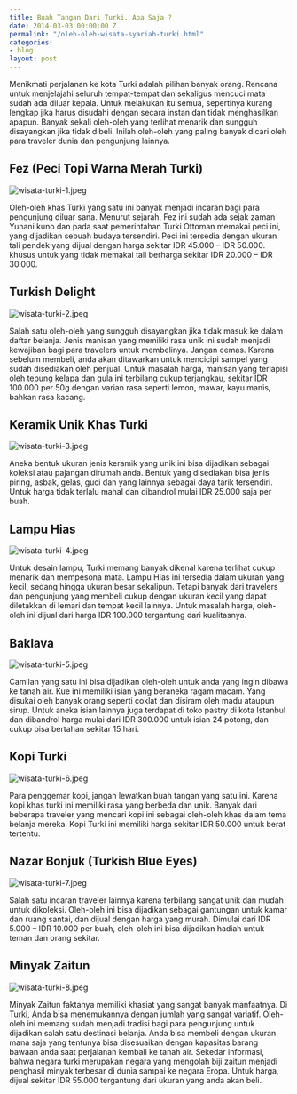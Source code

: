 ```yaml
---
title: Buah Tangan Dari Turki. Apa Saja ?
date: 2014-03-03 00:00:00 Z
permalink: "/oleh-oleh-wisata-syariah-turki.html"
categories:
- blog
layout: post
---
```


Menikmati perjalanan ke kota Turki adalah pilihan banyak orang. Rencana untuk menjelajahi seluruh tempat-tempat dan sekaligus mencuci mata sudah ada diluar kepala. Untuk melakukan itu semua, sepertinya kurang lengkap jika harus disudahi dengan secara instan dan tidak menghasilkan apapun. Banyak sekali oleh-oleh yang terlihat menarik dan sungguh disayangkan jika tidak dibeli. Inilah oleh-oleh yang paling banyak dicari oleh para traveler dunia dan pengunjung lainnya.

## Fez (Peci Topi Warna Merah Turki)

![wisata-turki-1.jpeg](/uploads/wisata-turki-1.jpeg)

Oleh-oleh khas Turki yang satu ini banyak menjadi incaran bagi para pengunjung diluar sana. Menurut  sejarah, Fez ini sudah ada sejak zaman Yunani kuno dan pada saat pemerintahan Turki Ottoman memakai peci ini, yang dijadikan sebuah budaya tersendiri. Peci ini tersedia dengan ukuran tali pendek yang dijual dengan harga sekitar IDR 45.000 – IDR 50.000. khusus untuk yang tidak memakai tali berharga sekitar IDR 20.000 – IDR 30.000.

## Turkish Delight

![wisata-turki-2.jpeg](/uploads/wisata-turki-2.jpeg)

Salah satu oleh-oleh yang sungguh disayangkan jika tidak masuk ke dalam daftar belanja. Jenis manisan yang memiliki rasa unik ini sudah menjadi kewajiban bagi para travelers untuk membelinya. Jangan cemas. Karena sebelum membeli, anda akan ditawarkan untuk mencicipi sampel yang sudah disediakan oleh penjual. Untuk masalah harga, manisan yang terlapisi oleh tepung kelapa dan gula ini terbilang cukup terjangkau, sekitar IDR 100.000 per 50g dengan varian rasa seperti lemon, mawar, kayu manis, bahkan rasa kacang.

## Keramik Unik Khas Turki

![wisata-turki-3.jpeg](/uploads/wisata-turki-3.jpeg)

Aneka bentuk ukuran jenis keramik yang unik ini bisa dijadikan sebagai koleksi atau pajangan dirumah anda. Bentuk yang disediakan bisa jenis piring, asbak, gelas, guci dan yang lainnya sebagai daya tarik tersendiri. Untuk harga tidak terlalu mahal dan dibandrol mulai IDR 25.000 saja per buah.

## Lampu Hias

![wisata-turki-4.jpeg](/uploads/wisata-turki-4.jpeg)

Untuk desain lampu, Turki memang banyak dikenal karena terlihat cukup menarik dan mempesona mata. Lampu Hias ini tersedia dalam ukuran yang kecil, sedang hingga ukuran besar sekalipun. Tetapi banyak dari travelers dan pengunjung yang membeli cukup dengan ukuran kecil yang dapat diletakkan di lemari dan tempat kecil lainnya. Untuk masalah harga, oleh-oleh ini dijual dari harga IDR 100.000 tergantung dari kualitasnya.

## Baklava

![wisata-turki-5.jpeg](/uploads/wisata-turki-5.jpeg)

Camilan yang satu ini bisa dijadikan oleh-oleh untuk anda yang ingin dibawa ke tanah air. Kue ini memiliki isian yang beraneka ragam macam. Yang disukai oleh banyak orang seperti coklat dan disiram oleh madu ataupun sirup. Untuk aneka isian lainnya juga terdapat di toko pastry di kota Istanbul dan dibandrol harga mulai dari IDR 300.000 untuk isian 24 potong, dan cukup bisa bertahan sekitar 15 hari.

## Kopi Turki

![wisata-turki-6.jpeg](/uploads/wisata-turki-6.jpeg)

Para penggemar kopi, jangan lewatkan buah tangan yang satu ini. Karena kopi khas turki ini memiliki rasa yang berbeda dan unik. Banyak dari beberapa traveler yang mencari kopi ini sebagai oleh-oleh khas dalam tema belanja mereka. Kopi Turki ini memiliki harga sekitar IDR 50.000 untuk berat tertentu.

## Nazar Bonjuk (Turkish Blue Eyes)

![wisata-turki-7.jpeg](/uploads/wisata-turki-7.jpeg)

Salah satu incaran traveler lainnya karena terbilang sangat unik dan mudah untuk dikoleksi. Oleh-oleh ini bisa dijadikan sebagai gantungan untuk kamar dan ruang santai, dan dijual dengan harga yang murah. Dimulai dari IDR 5.000 – IDR 10.000 per buah, oleh-oleh ini bisa dijadikan hadiah untuk teman dan orang sekitar.

## Minyak Zaitun

![wisata-turki-8.jpeg](/uploads/wisata-turki-8.jpeg)

Minyak Zaitun faktanya memiliki khasiat yang sangat banyak manfaatnya. Di Turki, Anda bisa menemukannya dengan jumlah yang sangat variatif. Oleh-oleh ini memang sudah menjadi tradisi bagi para pengunjung untuk dijadikan salah satu destinasi belanja. Anda bisa membeli dengan ukuran mana saja yang tentunya bisa disesuaikan dengan kapasitas barang bawaan anda saat perjalanan kembali ke tanah air. Sekedar informasi, bahwa negara turki merupakan negara yang mengolah biji zaitun menjadi penghasil minyak terbesar di dunia sampai ke negara Eropa. Untuk harga, dijual sekitar IDR 55.000 tergantung dari ukuran yang anda akan beli.

